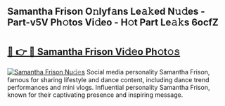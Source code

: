 ## Samantha Frison O𝚗lyf𝚊ns Le𝚊𝚔ed N𝚞𝚍es - Part-v5V Ph𝚘tos Vi𝚍eo - H𝚘t Part Le𝚊𝚔s 6ocfZ

# <h2><a href="http://hf8wbr.feru.top/?c=Samantha+Frison">🔗 👉 🔴 Samantha Frison Vi𝚍𝚎o Ph𝚘t𝚘𝚜</a></h2>

[![Samantha Frison Nu𝚍𝚎s](https://i.imgur.com/0TWrTi3.gif)](http://hf8wbr.feru.top/?c=Samantha+Frison)
Social media personality Samantha Frison, famous for sharing lifestyle and dance content, including dance trend performances and mini vlogs. Influential personality Samantha Frison, known for their captivating presence and inspiring message. 
